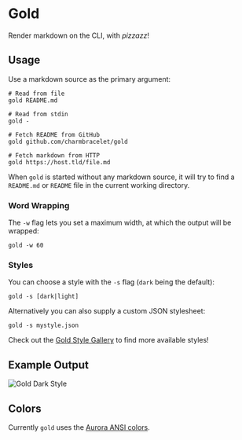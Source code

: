 # Gold

Render markdown on the CLI, with _pizzazz_!

## Usage

Use a markdown source as the primary argument:

```console
# Read from file
gold README.md

# Read from stdin
gold -

# Fetch README from GitHub
gold github.com/charmbracelet/gold

# Fetch markdown from HTTP
gold https://host.tld/file.md
```

When `gold` is started without any markdown source, it will try to find a
`README.md` or `README` file in the current working directory.

### Word Wrapping

The `-w` flag lets you set a maximum width, at which the output will be wrapped:

```console
gold -w 60
```

### Styles

You can choose a style with the `-s` flag (`dark` being the default):

```console
gold -s [dark|light]
```

Alternatively you can also supply a custom JSON stylesheet:

```console
gold -s mystyle.json
```

Check out the [Gold Style Gallery](https://github.com/charmbracelet/gold/blob/master/styles/gallery/README.md)
to find more available styles!

## Example Output

![Gold Dark Style](https://github.com/charmbracelet/gold/raw/master/styles/gallery/dark.png)

## Colors

Currently `gold` uses the [Aurora ANSI colors](https://godoc.org/github.com/logrusorgru/aurora#Index).
